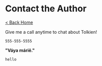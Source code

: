 # Contact the Author

[< Back Home](/)

Give me a call anytime to chat about Tolkien!

`555-555-5555`

**"Váya márië."**

```
hello
```
